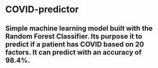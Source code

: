 # COVID-predictor
## Simple machine learning model built with the Random Forest Classifier. Its purpose it to predict if a patient has COVID based on 20 factors. It can predict with an accuracy of 98.4%.
